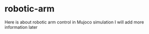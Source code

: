# robotic-arm
Here is about robotic arm control in Mujoco simulation
I will add more information later

